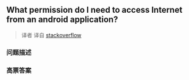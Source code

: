 ## What permission do I need to access Internet from an android application?

> 译者 译自 [stackoverflow](http://stackoverflow.com/questions/2378607/what-permission-do-i-need-to-access-internet-from-an-android-application) 

### 问题描述 

### 高票答案 


